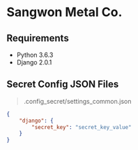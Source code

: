 # Sangwon Metal Co.

## Requirements

* Python 3.6.3
* Django 2.0.1

## Secret Config JSON Files

> .config_secret/settings_common.json

```json
{
    "django": {
        "secret_key": "secret_key_value"
    }
}
```
